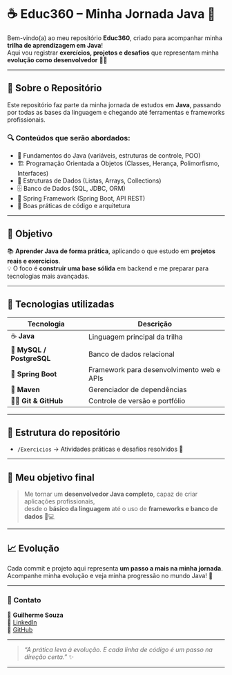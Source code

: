 # ☕️ Educ360 – Minha Jornada Java 🚀

Bem-vindo(a) ao meu repositório **Educ360**, criado para acompanhar minha **trilha de aprendizagem em Java**!  
Aqui vou registrar **exercícios, projetos e desafios** que representam minha **evolução como desenvolvedor** 👨‍💻

---

## 📘 Sobre o Repositório

Este repositório faz parte da minha jornada de estudos em **Java**, passando por todas as bases da linguagem e chegando até ferramentas e frameworks profissionais.

### 🔍 Conteúdos que serão abordados:

- 🧩 Fundamentos do Java (variáveis, estruturas de controle, POO)
- 🏗️ Programação Orientada a Objetos (Classes, Herança, Polimorfismo, Interfaces)
- 🧮 Estruturas de Dados (Listas, Arrays, Collections)
- 🗄️ Banco de Dados (SQL, JDBC, ORM)
- 🌱 Spring Framework (Spring Boot, API REST)
- 🧰 Boas práticas de código e arquitetura

---

## 🎯 Objetivo

📚 **Aprender Java de forma prática**, aplicando o que estudo em **projetos reais e exercícios**.  
💡 O foco é **construir uma base sólida** em backend e me preparar para tecnologias mais avançadas.

---

## 🧠 Tecnologias utilizadas

| Tecnologia | Descrição |
|-------------|------------|
| ☕ **Java** | Linguagem principal da trilha |
| 💾 **MySQL / PostgreSQL** | Banco de dados relacional |
| 🌱 **Spring Boot** | Framework para desenvolvimento web e APIs |
| 🧰 **Maven** | Gerenciador de dependências |
| 🧑‍💻 **Git & GitHub** | Controle de versão e portfólio |

---

## 📂 Estrutura do repositório

- `/Exercicios` → Atividades práticas e desafios resolvidos 💪    

---

## 🌟 Meu objetivo final

> Me tornar um **desenvolvedor Java completo**, capaz de criar aplicações profissionais,  
> desde o **básico da linguagem** até o uso de **frameworks e banco de dados** 🧠💻

---

## 📈 Evolução

Cada commit e projeto aqui representa **um passo a mais na minha jornada**.  
Acompanhe minha evolução e veja minha progressão no mundo Java! 🚀

---

### 🧾 Contato

📧 **Guilherme Souza**  
💼 [LinkedIn](https://www.linkedin.com/in/guilhermesouzadev/)  
🐙 [GitHub](https://github.com/souzzdev)

---

> _“A prática leva à evolução. E cada linha de código é um passo na direção certa.”_ ✨

---
